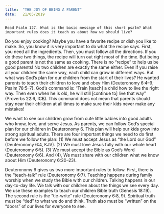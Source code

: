 ```yaml
---
title:  "THE JOY OF BEING A PARENT"
date:   21/05/2019
---
```


`Read Psalm 127. What is the basic message of this short psalm? What important rules does it teach us about how we should live?`

Do you enjoy cooking? Maybe you have a favorite recipe or dish you like to make. So, you know it is very important to do what the recipe says. First, you need all the ingredients. Then, you must follow all the directions. If you do these two things, the recipe will turn out right most of the time. But being a good parent is not the same as cooking. There is no “recipe” to help us be good parents! No two children are exactly the same either. Even if you raise all your children the same way, each child can grow in different ways. But what was God’s plan for our children from the start of their lives? He wanted parents to teach their children to love and obey Him (Deuteronomy 6:4–9; Psalm 78:5–7). God’s command is: “Train [teach] a child how to live the right way. Then even when he is old, he will still [continue to] live that way” (Proverbs 22:6, ICB). This command does not mean that parents should stay near their children at all times to make sure their kids never make any mistakes!

We want to see our children grow from cute little babies into good adults who know, love, and serve Jesus. As parents, we can follow God’s special plan for our children in Deuteronomy 6. This plan will help our kids grow into strong spiritual adults. There are four important things we need to do first before we follow the plan: (1) We must accept Jesus as “the Lord our God” (Deuteronomy 6:4, KJV). (2) We must love Jesus fully with our whole heart (Deuteronomy 6:5). (3) We must accept the Bible as God’s Word (Deuteronomy 6:6). And (4), We must share with our children what we know about Him (Deuteronomy 6:20–23).

Deuteronomy 6 gives us two more important rules to follow. First, there is the “teach-talk” rule (Deuteronomy 6:7). Teaching happens during family worship when we study the Bible with our children. Talking happens in our day-to-day life. We talk with our children about the things we see every day. We use these examples to teach our children Bible truth (Genesis 18:19). The second rule is the “tie-write” rule (Deuteronomy 6:8, 9). Spiritual truth must be “tied” to what we do and think. Truth also must be “written” on the “doors” of our lives for everyone to see. 